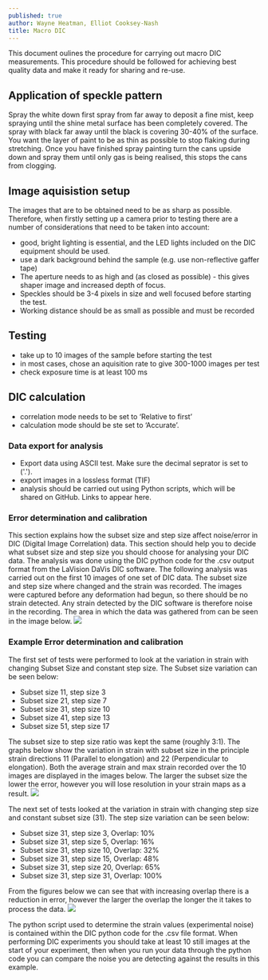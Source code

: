 ```yaml
---
published: true
author: Wayne Heatman, Elliot Cooksey-Nash
title: Macro DIC
---
```


This document oulines the procedure for carrying out macro DIC measurements. This procedure should be followed for achieving best quality data and make it ready for sharing and re-use.


## Application of speckle pattern
Spray the white down first spray from far away to deposit a fine mist, keep spraying until the shine metal surface has been completely covered. The spray with black far away until the black is covering 30-40% of the surface. You want the layer of paint to be as thin as possible to stop flaking during stretching. Once you have finished spray painting turn the cans upside down and spray them until only gas is being realised, this stops the cans from clogging. 

## Image aquisistion setup
The images that are to be obtained need to be as sharp as possible. Therefore, when firstly setting up a camera prior to testing there are a number of considerations that need to be taken into account:
- good, bright lighting is essential, and the LED lights included on the DIC equipment should be used. 
- use a dark background behind the sample (e.g. use non-reflective gaffer tape)
- The aperture needs to as high and (as closed as possible) -  this gives shaper image and increased depth of focus. 
- Speckles should be 3-4 pixels in size and well focused before starting the test.
- Working distance should be as small as possible and must be recorded

## Testing
- take up to 10 images of the sample before starting the test
- in most cases, chose an aquisition rate to give 300-1000 images per test
- check exposure time is at least 100 ms

## DIC calculation
- correlation mode needs to be set to ‘Relative to first’  
- calculation mode should be ste set to ‘Accurate’. 

### Data export for analysis
- Export data using ASCII test. Make sure the decimal seprator is set to ('.').
- export images in a lossless format (TIF)
- analysis should be carried out using Python scripts, which will be shared on GitHub. Links to appear here.

### Error determination and calibration
This section explains how the subset size and step size affect noise/error in DIC (Digital Image Correlation) data. This section should help you to decide what subset size and step size you should choose for analysing your DIC data. The analysis was done using the DIC python code for the .csv output format from the LaVision DaVis DIC software.
The following analysis was carried out on the first 10 images of one set of DIC data. The subset size and step size where changed and the strain was recorded.  The images were captured before any deformation had begun, so there should be no strain detected. Any strain detected by the DIC software is therefore noise in the recording. The area in which the data was gathered from can be seen in the image below.
![](/wiki/assets/images/posts/AnalysisLocation.jpg)

### Example Error determination and calibration
The first set of tests were performed to look at the variation in strain with changing Subset Size and constant step size. The Subset size variation can be seen below:
- Subset size 11, step size 3
- Subset size 21, step size 7
- Subset size 31, step size 10
- Subset size 41, step size 13
- Subset size 51, step size 17

The subset size to step size ratio was kept the same (roughly 3:1). The graphs below show the variation in strain with subset size in the principle strain directions 11 (Parallel to elongation) and 22 (Perpendicular to elongation). Both the average strain and max strain recorded over the 10 images are displayed in the images below. The larger the subset size the lower the error, however you will lose resolution in your strain maps as a result.
![](/wiki/assets/images/posts/SubsetSizeChange.png)

The next set of tests looked at the variation in strain with changing step size and constant subset size (31). The step size variation can be seen below:
- Subset size 31, step size 3, Overlap: 10%
- Subset size 31, step size 5, Overlap: 16%
- Subset size 31, step size 10, Overlap: 32%
- Subset size 31, step size 15, Overlap: 48%
- Subset size 31, step size 20, Overlap: 65%
- Subset size 31, step size 31, Overlap: 100%

From the figures below we can see that with increasing overlap there is a reduction in error, however the larger the overlap the longer the it takes to process the data.
![](/wiki/assets/images/posts/StepSizeChange.png)

The python script used to determine the strain values (experimental noise) is contained within the DIC python code for the .csv file format. When performing DIC experiments you should take at least 10 still images at the start of your experiment, then when you run your data through the python code you can compare the noise you are detecting against the results in this example.
